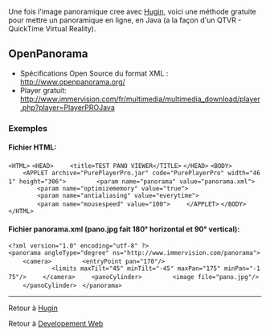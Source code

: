 Une fois l'image panoramique cree avec [Hugin](Hugin "wikilink"), voici
une méthode gratuite pour mettre un panoramique en ligne, en Java (a la
façon d'un QTVR - QuickTime Virtual Reality).

## OpenPanorama

- Spécifications Open Source du format XML :
  <http://www.openpanorama.org/>
- Player gratuit:
  <http://www.immervision.com/fr/multimedia/multimedia_download/player.php?player=PlayerPROJava>

### Exemples

#### Fichier HTML:

`<HTML>`
`<HEAD>`
`    <title>TEST PANO VIEWER</TITLE>`
`</HEAD>`
`<BODY>`
`    <APPLET archive="PurePlayerPro.jar" code="PurePlayerPro" width="461" height="306">`
`        <param name="panorama" value="panorama.xml">`
`        <param name="optimizememory" value="true">`
`        <param name="antialiasing" value="everytime">`
`        <param name="mousespeed" value="100">`
`    </APPLET>`
`</BODY>`
`</HTML>`

#### Fichier panorama.xml (pano.jpg fait 180° horizontal et 90° vertical):

`<?xml version="1.0" encoding="utf-8" ?>`
`<panorama angleType="degree" ns="http://www.immervision.com/panorama">`
`    <camera>`
`        <entryPoint pan="170"/>`
`            <limits maxTilt="45" minTilt="-45" maxPan="175" minPan="-175"/>`
`    </camera>`
`    <panoCylinder>`
`        <image file="pano.jpg"/>`
`    </panoCylinder> `
`</panorama>`

------------------------------------------------------------------------

Retour à [Hugin](Hugin "wikilink")

Retour à [Developement Web](Developement_Web "wikilink")